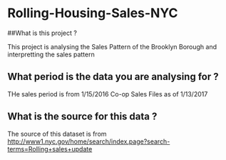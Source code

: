 # Rolling-Housing-Sales-NYC


##What is this project ?

This project is analysing the Sales Pattern of the Brooklyn Borough and interpretting the sales pattern


## What period is the data you are analysing for ?

THe sales period is from 1/15/2016  Co-op Sales Files as of 1/13/2017


## What is the source for this data ?
 The source of this dataset is from http://www1.nyc.gov/home/search/index.page?search-terms=Rolling+sales+update
